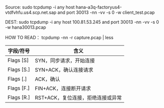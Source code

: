 


Source:
sudo tcpdump -i any host hana-a3q-factoryus4-vtdfvhfu.us4.scp.net.sap and port 30013 -nn -vv -s 0 -w client_test.pcap


DEST:
sudo tcpdump -i any host 100.81.53.245 and port 30013 -nn -vv -s 0 -w hana30013.pcap


HOW TO READ： 
tcpdump -nn -r capture.pcap | less

| 字段/符号       | 含义                   |
| ----------- | -------------------- |
| Flags \[S]  | SYN，同步请求，开始连接        |
| Flags \[S.] | SYN+ACK，确认连接请求       |
| Flags \[.]  | ACK，确认               |
| Flags \[F.] | FIN+ACK，连接断开请求       |
| Flags \[R.] | RST+ACK，复位连接，拒绝连接或异常 |
